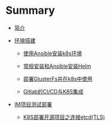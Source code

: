 # Summary

* [简介](K8S部署开源项目简述.md)

* [环境搭建]()

  * [使用Ansible安装k8s环境](使用Ansible安装k8s环境.md)

  * [常规安装和Ansible安装Helm](安装Helm.md)

  * [部署GlusterFs并在k8s中使用](部署GlusterFs并在k8s中使用.md)

  * [Gitlab的CI/CD与K8S集成](Gitlab的CICD与K8S集成.md)

* [IM项目测试部署]()
  * [K8S部署开源项目之连接etcd(TLS)](K8S部署开源项目之连接etcd(TLS).md)


